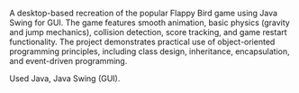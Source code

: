 A desktop-based recreation of the popular Flappy Bird game using Java Swing for GUI. The game features smooth animation, basic physics (gravity and jump mechanics), collision detection, score tracking, and game restart functionality. The project demonstrates practical use of object-oriented programming principles, including class design, inheritance, encapsulation, and event-driven programming.

Used Java, Java Swing (GUI).
